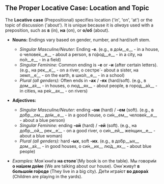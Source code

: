 ## The Proper Locative Case: Location and Topic

The __Locative case__ (Prepositional) specifies location ('in', 'on', 'at') or the topic of discussion ('about'). It is unique because it is _always_ used with a preposition, such as __в__ (in), __на__ (on), or __о/об__ (about).

*   __Nouns:__ Endings vary based on gender, number, and hard/soft stem.
    
    *   _Singular Masculine/Neuter:_ Ending __-е__. (e.g., в до́м__е__ - in a house, о челове́к__е__ - about a person, в го́род__е__ - in a city, на по́л__е__ - in a field)
    *   _Singular Feminine:_ Common ending is __-е__ or __-и__ (after certain letters). (e.g., на рек__е́__ - on a river, о сестре́ - about a sister, на земл__е́__ - on the earth, в шко́л__е__ - in a school)
    *   _Plural (all genders):_ Often ends in __-ах__ / __-ях__ (hard/soft). (e.g., в дом__а́х__ - in houses, о люд__ях__ - about people, в город__а́х__ - in cities, на ре́к__ах__ - on rivers)
    
    
    
*   __Adjectives:__
    
    *   _Singular Masculine/Neuter:_ ending __-ом__ (hard) / __-ем__ (soft). (e.g., в до́бр__ом__ до́м__е__ - in a good house, о си́н__ем__ челове́к__е__ - about a blue person)
    *   _Singular Feminine:_ ending __-ой__ (hard) / __-ей__ (soft). (e.g., на до́бр__ой__ рек__е́__ - on a good river, о си́н__ей__ же́нщин__е__ - about a blue woman)
    *   _Plural (all genders):_ hard __-ых__, soft __-их__. (e.g., в до́бр__ых__ дом__а́х__ - in good houses, о си́н__их__ лю́д__ях__ - about blue people)
    
    
    
*   _Examples:_ Моя́ кни́га __на столе́__ (My book is on the table). Мы говори́м __о на́шем до́ме__ (We are talking about our house). Они́ живу́т __в большо́м го́роде__ (They live in a big city). Де́ти игра́ют __во двора́х__ (Children are playing in the yards).